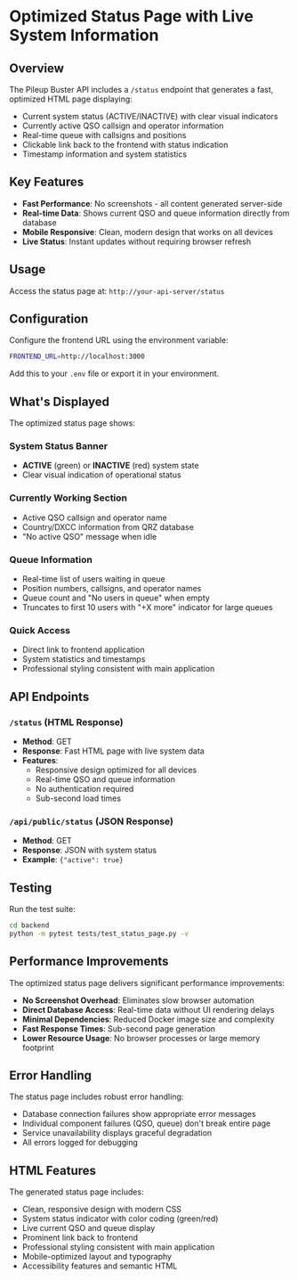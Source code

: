 # Optimized Status Page with Live System Information

## Overview

The Pileup Buster API includes a `/status` endpoint that generates a fast, optimized HTML page displaying:
- Current system status (ACTIVE/INACTIVE) with clear visual indicators
- Currently active QSO callsign and operator information  
- Real-time queue with callsigns and positions
- Clickable link back to the frontend with status indication
- Timestamp information and system statistics

## Key Features

- **Fast Performance**: No screenshots - all content generated server-side
- **Real-time Data**: Shows current QSO and queue information directly from database
- **Mobile Responsive**: Clean, modern design that works on all devices
- **Live Status**: Instant updates without requiring browser refresh

## Usage

Access the status page at: `http://your-api-server/status`

## Configuration

Configure the frontend URL using the environment variable:

```bash
FRONTEND_URL=http://localhost:3000
```

Add this to your `.env` file or export it in your environment.

## What's Displayed

The optimized status page shows:

### System Status Banner
- **ACTIVE** (green) or **INACTIVE** (red) system state
- Clear visual indication of operational status

### Currently Working Section
- Active QSO callsign and operator name
- Country/DXCC information from QRZ database
- "No active QSO" message when idle

### Queue Information  
- Real-time list of users waiting in queue
- Position numbers, callsigns, and operator names
- Queue count and "No users in queue" when empty
- Truncates to first 10 users with "+X more" indicator for large queues

### Quick Access
- Direct link to frontend application
- System statistics and timestamps
- Professional styling consistent with main application

## API Endpoints

### `/status` (HTML Response)
- **Method**: GET
- **Response**: Fast HTML page with live system data
- **Features**:
  - Responsive design optimized for all devices
  - Real-time QSO and queue information
  - No authentication required
  - Sub-second load times

### `/api/public/status` (JSON Response)
- **Method**: GET  
- **Response**: JSON with system status
- **Example**: `{"active": true}`

## Testing

Run the test suite:

```bash
cd backend
python -m pytest tests/test_status_page.py -v
```

## Performance Improvements

The optimized status page delivers significant performance improvements:

- **No Screenshot Overhead**: Eliminates slow browser automation
- **Direct Database Access**: Real-time data without UI rendering delays  
- **Minimal Dependencies**: Reduced Docker image size and complexity
- **Fast Response Times**: Sub-second page generation
- **Lower Resource Usage**: No browser processes or large memory footprint

## Error Handling

The status page includes robust error handling:

- Database connection failures show appropriate error messages
- Individual component failures (QSO, queue) don't break entire page
- Service unavailability displays graceful degradation
- All errors logged for debugging

## HTML Features

The generated status page includes:

- Clean, responsive design with modern CSS
- System status indicator with color coding (green/red)
- Live current QSO and queue display
- Prominent link back to frontend
- Professional styling consistent with main application
- Mobile-optimized layout and typography
- Accessibility features and semantic HTML